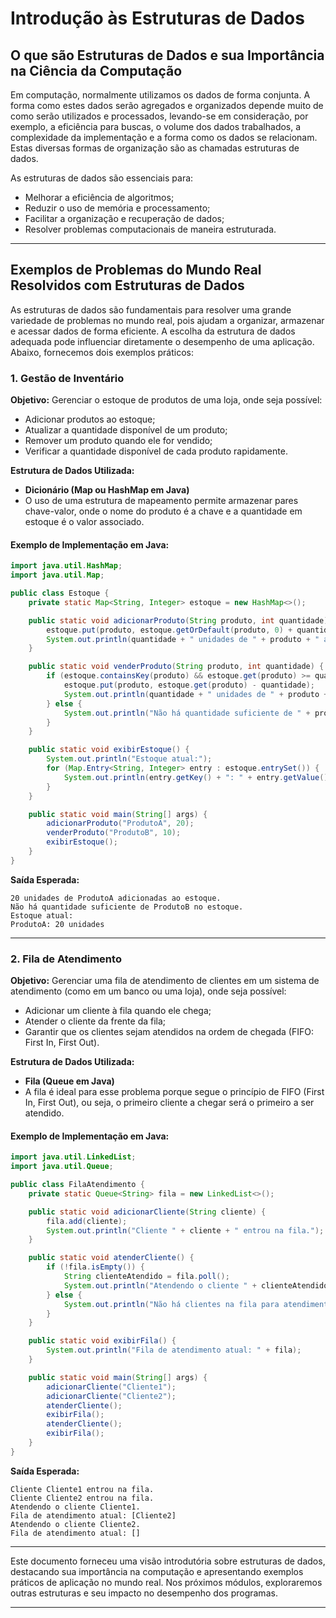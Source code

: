 # Introdução às Estruturas de Dados

## O que são Estruturas de Dados e sua Importância na Ciência da Computação

Em computação, normalmente utilizamos os dados de forma conjunta. A forma como estes dados serão agregados e organizados depende muito de como serão utilizados e processados, levando-se em consideração, por exemplo, a eficiência para buscas, o volume dos dados trabalhados, a complexidade da implementação e a forma como os dados se relacionam. Estas diversas formas de organização são as chamadas estruturas de dados.

As estruturas de dados são essenciais para:
- Melhorar a eficiência de algoritmos;
- Reduzir o uso de memória e processamento;
- Facilitar a organização e recuperação de dados;
- Resolver problemas computacionais de maneira estruturada.

---

## Exemplos de Problemas do Mundo Real Resolvidos com Estruturas de Dados

As estruturas de dados são fundamentais para resolver uma grande variedade de problemas no mundo real, pois ajudam a organizar, armazenar e acessar dados de forma eficiente. A escolha da estrutura de dados adequada pode influenciar diretamente o desempenho de uma aplicação. Abaixo, fornecemos dois exemplos práticos:

### 1. **Gestão de Inventário**

**Objetivo:** Gerenciar o estoque de produtos de uma loja, onde seja possível:
- Adicionar produtos ao estoque;
- Atualizar a quantidade disponível de um produto;
- Remover um produto quando ele for vendido;
- Verificar a quantidade disponível de cada produto rapidamente.

**Estrutura de Dados Utilizada:**
- **Dicionário (Map ou HashMap em Java)**
- O uso de uma estrutura de mapeamento permite armazenar pares chave-valor, onde o nome do produto é a chave e a quantidade em estoque é o valor associado. 

#### Exemplo de Implementação em Java:

```java
import java.util.HashMap;
import java.util.Map;

public class Estoque {
    private static Map<String, Integer> estoque = new HashMap<>();

    public static void adicionarProduto(String produto, int quantidade) {
        estoque.put(produto, estoque.getOrDefault(produto, 0) + quantidade);
        System.out.println(quantidade + " unidades de " + produto + " adicionadas ao estoque.");
    }

    public static void venderProduto(String produto, int quantidade) {
        if (estoque.containsKey(produto) && estoque.get(produto) >= quantidade) {
            estoque.put(produto, estoque.get(produto) - quantidade);
            System.out.println(quantidade + " unidades de " + produto + " vendidas.");
        } else {
            System.out.println("Não há quantidade suficiente de " + produto + " no estoque.");
        }
    }

    public static void exibirEstoque() {
        System.out.println("Estoque atual:");
        for (Map.Entry<String, Integer> entry : estoque.entrySet()) {
            System.out.println(entry.getKey() + ": " + entry.getValue() + " unidades");
        }
    }

    public static void main(String[] args) {
        adicionarProduto("ProdutoA", 20);
        venderProduto("ProdutoB", 10);
        exibirEstoque();
    }
}
```

**Saída Esperada:**
```
20 unidades de ProdutoA adicionadas ao estoque.
Não há quantidade suficiente de ProdutoB no estoque.
Estoque atual:
ProdutoA: 20 unidades
```

---

### 2. **Fila de Atendimento**

**Objetivo:** Gerenciar uma fila de atendimento de clientes em um sistema de atendimento (como em um banco ou uma loja), onde seja possível:
- Adicionar um cliente à fila quando ele chega;
- Atender o cliente da frente da fila;
- Garantir que os clientes sejam atendidos na ordem de chegada (FIFO: First In, First Out).

**Estrutura de Dados Utilizada:**
- **Fila (Queue em Java)**
- A fila é ideal para esse problema porque segue o princípio de FIFO (First In, First Out), ou seja, o primeiro cliente a chegar será o primeiro a ser atendido.

#### Exemplo de Implementação em Java:

```java
import java.util.LinkedList;
import java.util.Queue;

public class FilaAtendimento {
    private static Queue<String> fila = new LinkedList<>();

    public static void adicionarCliente(String cliente) {
        fila.add(cliente);
        System.out.println("Cliente " + cliente + " entrou na fila.");
    }

    public static void atenderCliente() {
        if (!fila.isEmpty()) {
            String clienteAtendido = fila.poll();
            System.out.println("Atendendo o cliente " + clienteAtendido + ".");
        } else {
            System.out.println("Não há clientes na fila para atendimento.");
        }
    }

    public static void exibirFila() {
        System.out.println("Fila de atendimento atual: " + fila);
    }

    public static void main(String[] args) {
        adicionarCliente("Cliente1");
        adicionarCliente("Cliente2");
        atenderCliente();
        exibirFila();
        atenderCliente();
        exibirFila();
    }
}
```

**Saída Esperada:**
```
Cliente Cliente1 entrou na fila.
Cliente Cliente2 entrou na fila.
Atendendo o cliente Cliente1.
Fila de atendimento atual: [Cliente2]
Atendendo o cliente Cliente2.
Fila de atendimento atual: []
```

---

Este documento forneceu uma visão introdutória sobre estruturas de dados, destacando sua importância na computação e apresentando exemplos práticos de aplicação no mundo real. Nos próximos módulos, exploraremos outras estruturas e seu impacto no desempenho dos programas.

---